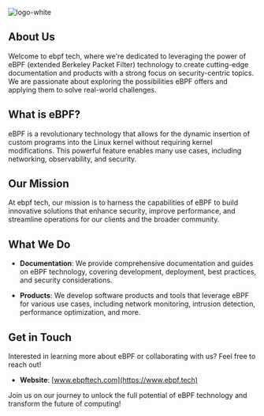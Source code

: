 ![logo-white](https://github.com/ebpf-tech/.github/assets/11388205/71b9c3c0-b25f-488e-adb1-4b4e621093b8)

## About Us

Welcome to ebpf tech, where we're dedicated to leveraging the power of eBPF (extended Berkeley Packet Filter) technology to create cutting-edge documentation and products with a strong focus on security-centric topics. We are passionate about exploring the possibilities eBPF offers and applying them to solve real-world challenges.

## What is eBPF?

eBPF is a revolutionary technology that allows for the dynamic insertion of custom programs into the Linux kernel without requiring kernel modifications. This powerful feature enables many use cases, including networking, observability, and security.

## Our Mission

At ebpf tech, our mission is to harness the capabilities of eBPF to build innovative solutions that enhance security, improve performance, and streamline operations for our clients and the broader community.

## What We Do

- **Documentation**: We provide comprehensive documentation and guides on eBPF technology, covering development, deployment, best practices, and security considerations.

- **Products**: We develop software products and tools that leverage eBPF for various use cases, including network monitoring, intrusion detection, performance optimization, and more.

[//]: # (- **Consulting**: Our team offers consulting services to assist organizations in implementing eBPF solutions tailored to their specific needs, ensuring optimal performance, reliability, and security.)

## Get in Touch

Interested in learning more about eBPF or collaborating with us? Feel free to reach out!

- **Website**: [www.ebpftech.com](https://www.ebpf.tech)

Join us on our journey to unlock the full potential of eBPF technology and transform the future of computing!
